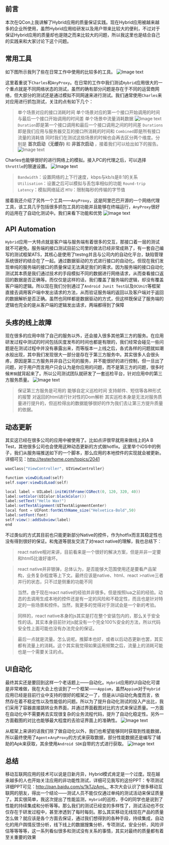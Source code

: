 前言
---
本次在QCon上我讲解了Hybrid应用的质量保证实践。现在Hybrid应用被越来越多的企业所使用，虽然Hybrid应用给研发以及用户带来比较大的便利，不过对于保证Hybrid应用的质量却也是随之而来比较大的问题，所以我这里也是结合自己的实践来和大家讨论下这个问题。

常用工具
---
如下图所示我列了些在日常工作中使用的比较多的工具。
![Image text](https://raw.githubusercontent.com/monkeytest15/QCon_Docs/master/img/1.png)

这里着重说下`Charles`和`AnyProxy`。在日常的工作中我们测试`Hybrid`应用很大的一个重点就是不同网络状态的测试，虽然的确有部分问题是存在于不同的运营商网络，但大部分的测试还是通过模拟不同网速来进行测试。我们通常使用`Charles`来对应用进行抓包测试，关注的点有如下几个：
>单个场景对应的接口消耗时间
>单个场景对应的第一个接口开始调用的时间与最后一个接口开始调用的时间差
>单个场景中流量消耗数据
![Image text](https://raw.githubusercontent.com/monkeytest15/QCon_Docs/master/img/2.png)
>`Duration`即是第一个接口调用和最后一个接口调用之间的时间差
>`Durations`即是我们应用与服务器交互的接口所消耗的时间和
>`Combined`即是所有接口流量的消耗值
同时我们在测试这些场景的时候也会再去区分两个维度。分别是 **首次启动（无缓存)** 和 **非首次启动** ，接着我们可以给出如下的报告。
![Image text](https://raw.githubusercontent.com/monkeytest15/QCon_Docs/master/img/3.png)

Charles也能够很好的进行网络上的模拟。接入PC的代理之后，可以选择`throttle`的限速设置。
![Image text](https://raw.githubusercontent.com/monkeytest15/QCon_Docs/master/img/4.png)
>`Bandwidth`：设置网络的上下行速度，kbps与kb/s是8:1的关系
>`Utilisation`：设置之后可以模拟与丢包率相似的功能
>`Round-trip Latency`：模拟网络延迟
>`MTU`：限制每秒的传输的字节值

接着我还介绍了另外一个工具——`AnyProxy`，这是阿里巴巴开源的一个网络代理工具，该工具几乎包括很多抓包工具的功能并且能够在终端运行，`AnyProxy`很好的运用在了自动化测试中。我们来看下功能和优势
![Image text](https://raw.githubusercontent.com/monkeytest15/QCon_Docs/master/img/5.png)

API Automation
---
`Hybrid`应用一大特点就是客户端与服务端有着很多的交互，那接口着一层的测试就不可避免。服务端的接口测试目前公司里的做法已经非常成熟了，有一套自己编写的测试框架ATS，其核心是使用了testng并且与公司内的自动化平台，缺陷管理系统很好的结合在了一起。通过数据驱动的方式进行接口的自动化。但现在我们发现单纯的服务端的接口的质量保证无法满足我们的需求。因为服务端的接口自动化测试其本质是我们通过技术的手段模拟不同的数据进行网络请求，从而查看接口返回的数据是否正确等。而仅仅是这样的话，我们覆盖了服务端的逻辑，却没有覆盖客户端的逻辑。所以现在我们分别通过了`Android Junit Test`以及`OCUnit`等框架直接去调用客户端中发出请求的方法，从而验证服务端的返回以及客户端对于返回的数据解析是否正确。虽然也同样都是数据驱动的方式，但这样既保证了服务端的逻辑也完全的是从客户端的逻辑发出请求，两端都得到了保障

头疼的线上故障
---
现在很多的应用中除了自己的服务以外，还会接入很多其他第三方的服务。在应用研发过程中测试的时间包括灰度发布的时间也都是有限的，我们经常会碰见一些问题是在测试过程中并没有暴露出来，而等版本一上线之后，各式各样的问题就如潮水般出现，其中我们发现很大一部分是存在于第三方服务中。其实很多人会很头疼，原因是第三方服务并非自己公司的服务，并不能很好的进行控制，但一旦出了问题，对于用户而言用户只会认为是你应用的问题，而不是第三方的问题，很多时候`黑锅`就背起来了。所以公司测试团队就研发了一套巡检平台，针对应用中的第三方服务质量。
![Image text](https://raw.githubusercontent.com/monkeytest15/QCon_Docs/master/img/6.png)
>保证第三方服务是可用的
>能够自定义巡检时间
>支持邮件、短信等各种形式的报警
>对返回的html进行针对性的Dom解析
其实巡检本身是无法对服务质量进行提升的，但巡检得出的数据能够很好的作为我们去让第三方提升质量的依据。

动态更新
---
其实这已经在很多公司的应用中被使用了。比如点评很早就用来做线上的A B Test，其他很多公司也会使用这种动态更新的方式做hotfix。这里举个iOS中的例子，我们从服务端推送如下的一个脚本，那么应用的本地控件的实现就会被更新。详细可见：http://testerhome.com/topics/2041
```java
waxClass{"ViewController", UIViewController}

function viewDidLoad(self)
self.super:viewDidLoad(self)

local label = UILabel:initWithFrame(CGRect(0, 120, 320, 40))
label:setColor(UIColor:blackColor())
label:setText("Hello Wax!")
label:setTextAlignment(UITextAlignmentCenter)
local font = UIFont:fontWithName_size("Helvetica-Bold",50)
label:setFont(font)
self:view():addSubview(label)
end
```
不过类似的方式其目前也只能更新部分Native的控件，作为hotfix而言其稳定性也没有得到很好的保证。和鬼道等朋友交流了对react native的理解，我也总结下：
>react native相对来讲，目前看来是一个很好的解决方案，但是并非一定要和html5比谁好谁坏。

>react native并非银弹，总体认为，是否能够大范围使用还是要看产品架构，业务复杂程度等上下文。最终应该是native、html、react >native三者并行的状态，只不过是侧重的功能不同

>当然，由于现在react native的经验并非很多。但是按照lua之前的经验。动态的去调用生成本地的控件还是有一定的风险和不稳定性，而且也是针对特定的一些场景和控件。当然，我更多的觉得对于测试会是一个新的考验。

>同样的，react native本身的js其实是打在整个安装包内的，那么关于安全性的话。其实本身目前针对js就没有一个完全100%安全的方法，所以代码安全性上面可能也没有办法完全的保证。

>最后一点就是流量。怎么说呢。推脚本也好，或者以后动态更新也罢，其实都有流量上的消耗。这个其实我觉得如果运用频繁之后，流量上的消耗可能也是一个需要关注的点。

UI自动化
---
最终其实还是要回到这样一个老话题上——自动化。`Hybrid`应用的UI自动化可谓是非常难做，我在大会上也谈到了一个框架——`Appium`，虽然`Appium`对于`Hybrid`应用已经是目前行业中支持的很好的框架之一了，但是从UI自动化角度而言，依然存在着不稳定性以及性能低的问题。所以为了提升自动化测试的投入产出比，我们采用了容器直接跳转业务界面，并通过界面截图对比的方式来保证质量。一方面在自动化中不需要再去实现很复杂的业务流程代码，提升了自动化稳定性。另外一方面截图的对比也能够最大程度的去验证界面上的准确性。
![Image text](https://raw.githubusercontent.com/monkeytest15/QCon_Docs/master/img/7.png)

从框架上来讲的话我们除了做自动化以外，我们也希望能够同时获取到性能数据，所以最终使用了`Agent`+`AnyProxy`的方式来获取数据，部分性能数据还是编写了辅助的Apk来获取，其余使用`Android SDK`自带的方式进行获取。
![Image text](https://raw.githubusercontent.com/monkeytest15/QCon_Docs/master/img/8.png)

总结
---
移动互联网应用的技术可以说是日新月异，Hybrid模式肯定是一个过度。现在越来越多的人也开始关注应用的非功能性测试，详细可见我写的这份PPT：专项测试详细PPT可见：http://pan.baidu.com/s/1kTJzAmj。 
本次大会认识了很多移动互联网的朋友，得出一个结论——测试人员不能仅仅通过单纯的测试活动来保证质量了。其实很简单，我这次提出了性能监测，`Hybrid`的巡检，手Q的同学也是说到了性能的持续集成和分析等等。那么我们的测试已经变的多样性了，测试活动也不仅仅存在于研发过程中，甚至渗透到了每时每刻。那么其实移动无线现在产品的质量怎么做？就应该是各个方面去保证，通过我们想得到的各种手段，持续集成，自动化的用户舆情反馈分析，线下线上的数据搜集分析，专项测试，安全分析，风险评估等等等等，这一系列看似很多和测试没有关系的事情，其实对最终的质量都有着至关重要的效果















